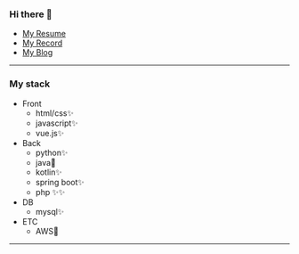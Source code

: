 ### Hi there 👋
- [My Resume](https://busy-tarantula-6ac.notion.site/bf8be605a63842b4a095f8cef2f00991)
- [My Record](https://busy-tarantula-6ac.notion.site/Study-Log-096739f4caa44da4954de39b9fd0d299)
- [My Blog](https://medium.com/@jgchk4814)
---

### My stack<br>
- Front
  - html/css✨
  - javascript✨
  - vue.js✨
- Back
  - python✨
  - java🤔
  - kotlin✨
  - spring boot✨
  - php ✨✨
- DB
  - mysql✨
- ETC
  - AWS🤔
---

<!--
**hunkicho/hunkicho** is a ✨ _special_ ✨ repository because its `README.md` (this file) appears on your GitHub profile.

Here are some ideas to get you started:

- 🔭 I’m currently working on ...
- 🌱 I’m currently learning ...
- 👯 I’m looking to collaborate on ...
- 🤔 I’m looking for help with ...
- 💬 Ask me about ...
- 📫 How to reach me: ...
- 😄 Pronouns: ...
- ⚡ Fun fact: ...
-->
